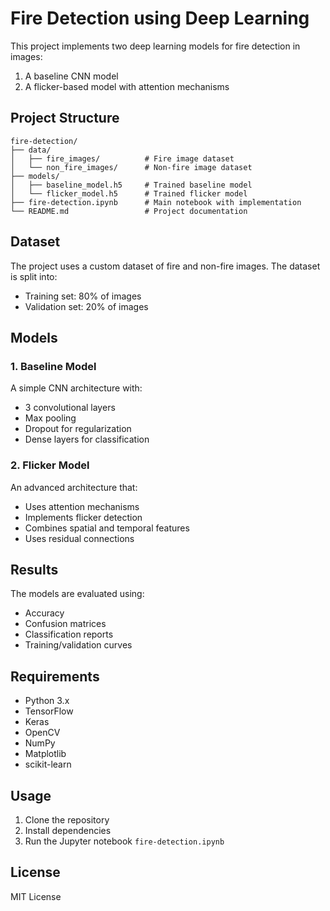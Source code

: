 # Fire Detection using Deep Learning

This project implements two deep learning models for fire detection in images:

1. A baseline CNN model
2. A flicker-based model with attention mechanisms

## Project Structure

```
fire-detection/
├── data/
│   ├── fire_images/          # Fire image dataset
│   └── non_fire_images/      # Non-fire image dataset
├── models/
│   ├── baseline_model.h5     # Trained baseline model
│   └── flicker_model.h5      # Trained flicker model
├── fire-detection.ipynb      # Main notebook with implementation
└── README.md                 # Project documentation
```

## Dataset

The project uses a custom dataset of fire and non-fire images. The dataset is split into:

- Training set: 80% of images
- Validation set: 20% of images

## Models

### 1. Baseline Model

A simple CNN architecture with:

- 3 convolutional layers
- Max pooling
- Dropout for regularization
- Dense layers for classification

### 2. Flicker Model

An advanced architecture that:

- Uses attention mechanisms
- Implements flicker detection
- Combines spatial and temporal features
- Uses residual connections

## Results

The models are evaluated using:

- Accuracy
- Confusion matrices
- Classification reports
- Training/validation curves

## Requirements

- Python 3.x
- TensorFlow
- Keras
- OpenCV
- NumPy
- Matplotlib
- scikit-learn

## Usage

1. Clone the repository
2. Install dependencies
3. Run the Jupyter notebook `fire-detection.ipynb`

## License

MIT License
